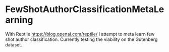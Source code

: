 # FewShotAuthorClassificationMetaLearning
With Reptile https://blog.openai.com/reptile/ I attempt to meta learn few shot author classification. Currently testing the viability on the Gutenberg dataset.
